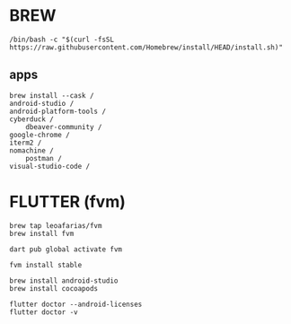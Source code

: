 # BREW
	/bin/bash -c "$(curl -fsSL https://raw.githubusercontent.com/Homebrew/install/HEAD/install.sh)"

## apps
	brew install --cask /
 	android-studio /
	android-platform-tools /
  	cyberduck /
    	dbeaver-community /
	google-chrome /
 	iterm2 /
   	nomachine /
      	postman /
	visual-studio-code /
 

 # FLUTTER (fvm)
 	brew tap leoafarias/fvm
	brew install fvm
 	
 	dart pub global activate fvm
  	
	fvm install stable

	brew install android-studio
 	brew install cocoapods

 	flutter doctor --android-licenses
 	flutter doctor -v


